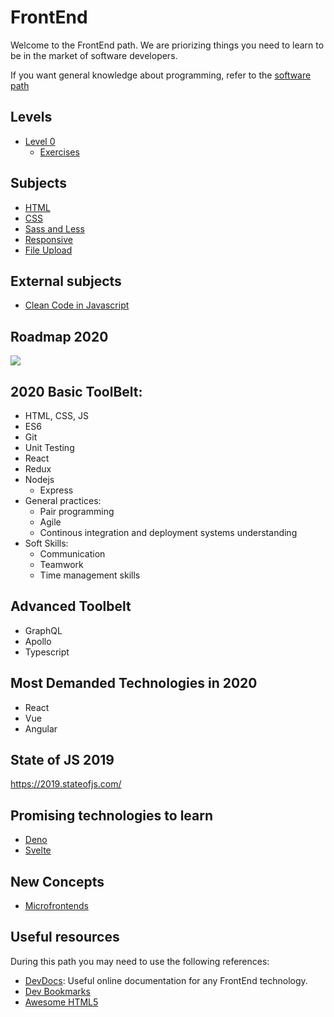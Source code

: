 # FrontEnd

Welcome to the FrontEnd path. 
We are priorizing things you need to learn to be in the market of software developers. 

If you want general knowledge about programming, refer to the [software path](/program/software/README.md)

## Levels
- [Level 0](program/frontend/level-0/README.md)
    - [Exercises](program/frontend/level-0/EXERCISES.md)

## Subjects 
- [HTML](program/frontend/html.md)
- [CSS](program/frontend/css.md)
- [Sass and Less](program/frontend/csspreprocessors.md)
- [Responsive](program/frontend/responsive.md)
- [File Upload](program/frontend/file_upload.md)

## External subjects
- [Clean Code in Javascript](https://github.com/ryanmcdermott/clean-code-javascript)

## Roadmap 2020

![](https://roadmap.sh/roadmaps/frontend.png)

## 2020 Basic ToolBelt:
- HTML, CSS, JS
- ES6
- Git
- Unit Testing
- React
- Redux
- Nodejs
    - Express
- General practices:
    - Pair programming
    - Agile
    - Continous integration and deployment systems understanding
- Soft Skills:
    - Communication
    - Teamwork
    - Time management skills

## Advanced Toolbelt
- GraphQL
- Apollo
- Typescript

## Most Demanded Technologies in 2020 

- React
- Vue
- Angular

## State of JS 2019

https://2019.stateofjs.com/


## Promising technologies to learn

- [Deno](https://github.com/denolib/awesome-deno)
- [Svelte](https://svelte.dev/)

## New Concepts

- [Microfrontends](https://github.com/ChristianUlbrich/awesome-microfrontends)

## Useful resources
During this path you may need to use the following references: 

- [DevDocs](https://devdocs.io/): Useful online documentation for any FrontEnd technology.
- [Dev Bookmarks](https://github.com/dypsilon/frontend-dev-bookmarks)
- [Awesome HTML5](https://github.com/diegocard/awesome-html5)


